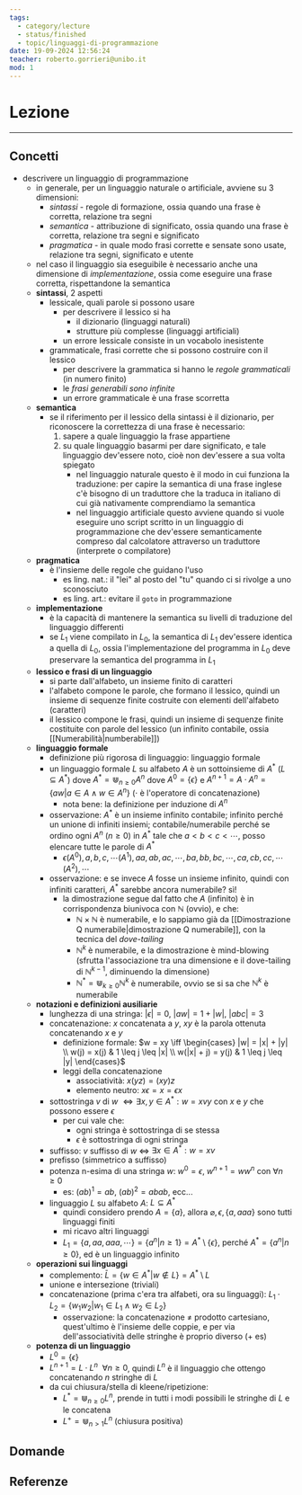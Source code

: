 ```yaml
---
tags:
  - category/lecture
  - status/finished
  - topic/linguaggi-di-programmazione
date: 19-09-2024 12:56:24
teacher: roberto.gorrieri@unibo.it
mod: 1
---
```

# Lezione
---
## Concetti
- descrivere un linguaggio di programmazione
	- in generale, per un linguaggio naturale o artificiale, avviene su 3 dimensioni:
		- _sintassi_ - regole di formazione, ossia quando una frase è corretta, relazione tra segni
		- _semantica_ - attribuzione di significato, ossia quando una frase è corretta, relazione tra segni e significato
		- _pragmatica_ - in quale modo frasi corrette e sensate sono usate, relazione tra segni, significato e utente
	- nel caso il linguaggio sia eseguibile è necessario anche una dimensione di _implementazione_, ossia come eseguire una frase corretta, rispettandone la semantica
	- **sintassi**, 2 aspetti
		- lessicale, quali parole si possono usare
			- per descrivere il lessico si ha
				- il dizionario (linguaggi naturali)
				- strutture più complesse (linguaggi artificiali)
			- un errore lessicale consiste in un vocabolo inesistente
		- grammaticale, frasi corrette che si possono costruire con il lessico
			- per descrivere la grammatica si hanno le _regole grammaticali_ (in numero finito)
			- le _frasi generabili sono infinite_
			- un errore grammaticale è una frase scorretta
	- **semantica**
		- se il riferimento per il lessico della sintassi è il dizionario, per riconoscere la correttezza di una frase è necessario:
			1. sapere a quale linguaggio la frase appartiene
			2. su quale linguaggio basarmi per dare significato, e tale linguaggio dev'essere noto, cioè non dev'essere a sua volta spiegato
				- nel linguaggio naturale questo è il modo in cui funziona la traduzione: per capire la semantica di una frase inglese c'è bisogno di un traduttore che la traduca in italiano di cui già nativamente comprendiamo la semantica
				- nel linguaggio artificiale questo avviene quando si vuole eseguire uno script scritto in un linguaggio di programmazione che dev'essere semanticamente compreso dal calcolatore attraverso un traduttore (interprete o compilatore)
	- **pragmatica**
		- è l'insieme delle regole che guidano l'uso
			- es ling. nat.: il "lei" al posto del "tu" quando ci si rivolge a uno sconosciuto
			- es ling. art.: evitare il `goto` in programmazione
	- **implementazione**
		- è la capacità di mantenere la semantica su livelli di traduzione del linguaggio differenti
		- se $L_{1}$ viene compilato in $L_{0}$, la semantica di $L_{1}$ dev'essere identica a quella di $L_{0}$, ossia l'implementazione del programma in $L_{0}$ deve preservare la semantica del programma in $L_{1}$
	- **lessico e frasi di un linguaggio**
		- si parte dall'alfabeto, un insieme finito di caratteri
		- l'alfabeto compone le parole, che formano il lessico, quindi un insieme di sequenze finite costruite con elementi dell'alfabeto (caratteri)
		- il lessico compone le frasi, quindi un insieme di sequenze finite costituite con parole del lessico (un infinito contabile, ossia [[Numerabilità|numberabile]])
	- **linguaggio formale**
		- definizione più rigorosa di linguaggio: linguaggio formale
		- un linguaggio formale $L$ su alfabeto $A$ è un sottoinsieme di $A^{*}$ ($L \subseteq A^{*}$) dove $A^{*} = \Cup_{n \geq 0}A^{n}$ dove $A^{0} = \{\epsilon\}$ e $A^{n+1} = A \cdot A^{n} = \{aw | a \in A \land w \in A^{n}\}$ ($\cdot$ è l'operatore di concatenazione)
			- nota bene: la definizione per induzione di $A^{n}$
		- osservazione: $A^{*}$ è un insieme infinito contabile; infinito perché un unione di infiniti insiemi; contabile/numerabile perché se ordino ogni $A^{n}$ ($n \geq 0$) in $A^{*}$ tale che $a < b < c < \cdots$, posso elencare tutte le parole di $A^{*}$
			- $\epsilon (A^{0}), a, b, c, \cdots (A^{1}), aa, ab, ac, \cdots, ba, bb, bc, \cdots, ca, cb, cc, \cdots (A^{2}), \cdots$
		- osservazione: e se invece $A$ fosse un insieme infinito, quindi con infiniti caratteri, $A^{*}$ sarebbe ancora numerabile? sì!
			- la dimostrazione segue dal fatto che $A$ (infinito) è in corrispondenza biunivoca con $\mathbb{N}$ (ovvio), e che:
				- $\mathbb{N} \times \mathbb{N}$ è numerabile, e lo sappiamo già da [[Dimostrazione Q numerabile|dimostrazione Q numerabile]], con la tecnica del _dove-tailing_
				- $\mathbb{N}^{k}$ è numerabile, e la dimostrazione è mind-blowing (sfrutta l'associazione tra una dimensione e il dove-tailing di $\mathbb{N}^{k-1}$, diminuendo la dimensione)
				- $\mathbb{N}^{*} = \Cup_{k \geq 0} \mathbb{N}^{k}$ è numerabile, ovvio se si sa che $\mathbb{N}^{k}$ è numerabile
	- **notazioni e definizioni ausiliarie**
		- lunghezza di una stringa: $|\epsilon| = 0$, $|aw| = 1 + |w|$, $|abc|=3$
		- concatenazione: $x$ concatenata a $y$, $xy$ è la parola ottenuta concatenando $x$ e $y$
			- definizione formale: $w = xy \iff \begin{cases} |w| = |x| + |y| \\ w(j) = x(j) & 1 \leq j \leq |x| \\ w(|x| + j) = y(j) & 1 \leq j \leq |y| \end{cases}$
			- leggi della concatenazione
				- associatività: $x(yz) = (xy)z$
				- elemento neutro: $x \epsilon = x = \epsilon x$
		- sottostringa $v$ di $w$ $\iff \exists x, y \in A^{*} : w = xvy$ con $x$ e $y$ che possono essere $\epsilon$
			- per cui vale che:
				- ogni stringa è sottostringa di se stessa
				- $\epsilon$ è sottostringa di ogni stringa
		- suffisso: $v$ suffisso di $w$ $\iff$ $\exists x \in A^{*} : w = xv$
		- prefisso (simmetrico a suffisso)
		- potenza n-esima di una stringa $w$: $w^{0} = \epsilon$, $w^{n+1} = ww^{n}$ con $\forall n \geq 0$
			- es: $(ab)^{1} = ab$, $(ab)^{2} = abab$, ecc...
		- linguaggio $L$ su alfabeto $A$: $L \subseteq A^{*}$
			- quindi considero prendo $A = \{a\}$, allora $\varnothing, \epsilon, \{a, aaa\}$ sono tutti linguaggi finiti
			- mi ricavo altri linguaggi
			- $L_{1} = \{a, aa, aaa, \cdots\} = \{a^{n} | n \geq 1\} = A^{*} \setminus \{\epsilon\}$, perché $A^{*} = \{a^{n} | n \geq 0\}$, ed è un linguaggio infinito
	- **operazioni sui linguaggi**
		- complemento: $\bar{L} = \{w \in A^{*} | w \notin L\} = A^{*} \setminus L$
		- unione e intersezione (triviali)
		- concatenazione (prima c'era tra alfabeti, ora su linguaggi): $L_{1} \cdot L_{2} = \{w_{1}w_{2} | w_{1} \in L_{1} \land w_{2} \in L_{2}\}$
			- osservazione: la concatenazione $\neq$ prodotto cartesiano, quest'ultimo è l'insieme delle coppie, e per via dell'associatività delle stringhe è proprio diverso (+ es)
	- **potenza di un linguaggio**
		- $L^{0} = \{\epsilon\}$
		- $L^{n+1} = L \cdot L^{n} \ \ \forall n \geq 0$, quindi $L^{n}$ è il linguaggio che ottengo concatenando $n$ stringhe di $L$
		- da cui chiusura/stella di kleene/ripetizione:
			- $L^{*} = \Cup_{n\geq 0} L^{n}$, prende in tutti i modi possibili le stringhe di $L$ e le concatena
			- $L^{+} = \Cup_{n > 1} L^{n}$ (chiusura positiva)

## Domande

## Referenze
